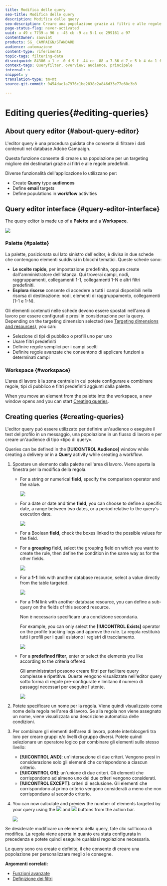```yaml
---
title: Modifica delle query
seo-title: Modifica delle query
description: Modifica delle query
seo-description: Creare una popolazione grazie ai filtri e alle regole predefiniti.
page-status-flag: never-activated
uuid: a 49 c 7739-a 96 c -45 cb -9 ac 5-1 ce 299161 a 97
contentOwner: sauviat
products: SG_ CAMPAIGN/STANDARD
audience: automazione
content-type: riferimento
topic-tags: filtering-data
discoiquuid: 84306 a 1 e -0 d 9 f -44 cc -88 a 7-36 d 7 e 5 b 4 da 1 f
context-tags: Queryfilter, overview; audience, principale
internal: n
snippet: y
translation-type: tm+mt
source-git-commit: 0454dac1a7976c1be2838c2a846d33e77e60c3b3

---
```



# Editing queries{#editing-queries}

## About query editor {#about-query-editor}

L'editor query è una procedura guidata che consente di filtrare i dati contenuti nel database Adobe Campaign.

Questa funzione consente di creare una popolazione per un targeting migliore dei destinatari grazie ai filtri e alle regole predefiniti.

Diverse funzionalità dell'applicazione lo utilizzano per:

* Create **Query** type **audiences**
* Define **email** targets
* Define populations in **workflow** activities

## Query editor interface {#query-editor-interface}

The query editor is made up of a **Palette** and a **Workspace**.

![](assets/query_editor_overview.png)

### Palette {#palette}

La palette, posizionata sul lato sinistro dell'editor, è divisa in due schede che contengono elementi suddivisi in blocchi tematici. Queste schede sono:

* **Le scelte rapide**, per impostazione predefinita, oppure create dall'amministratore dell'istanza. Qui troverai campi, nodi, raggruppamenti, collegamenti 1-1, collegamenti 1-N e altri filtri predefiniti.
* **Esplora risorse** consente di accedere a tutti i campi disponibili nella risorsa di destinazione: nodi, elementi di raggruppamento, collegamenti (1-1 e 1-N).

Gli elementi contenuti nelle schede devono essere spostati nell'area di lavoro per essere configurati e presi in considerazione per la query. Depending on the targeting dimension selected (see [Targeting dimensions and resources](../../automating/using/query.md#targeting-dimensions-and-resources)), you can:

* Selezione di tipi di pubblico o profili uno per uno
* Usare filtri predefiniti
* Definire regole semplici per i campi scelti
* Definire regole avanzate che consentono di applicare funzioni a determinati campi

### Workspace {#workspace}

L'area di lavoro è la zona centrale in cui potete configurare e combinare regole, tipi di pubblico e filtri predefiniti aggiunti dalla palette.

When you move an element from the palette into the workspace, a new window opens and you can start [Creating queries](../../automating/using/editing-queries.md#creating-queries).

## Creating queries {#creating-queries}

L'editor query può essere utilizzato per definire un'audience o eseguire il test del profilo in un messaggio, una popolazione in un flusso di lavoro e per creare un'audience di tipo «tipo di query».

Queries can be defined in the **[!UICONTROL Audience]** window while creating a delivery or in a **Query** activity while creating a workflow.

1. Spostare un elemento dalla palette nell'area di lavoro. Viene aperta la finestra per la modifica della regola.

   * For a string or numerical **field**, specify the comparison operator and the value.

      ![](assets/query_editor_audience_definition2.png)

   * For a date or date and time **field**, you can choose to define a specific date, a range between two dates, or a period relative to the query's execution date.

      ![](assets/query_editor_date_field.png)

   * For a Boolean **field**, check the boxes linked to the possible values for the field.
   * For a **grouping** field, select the grouping field on which you want to create the rule, then define the condition in the same way as for the other fields.

      ![](assets/query_editor_audience_definition4.png)

   * For a **1-1** link with another database resource, select a value directly from the table targeted.

      ![](assets/query_editor_audience_definition5.png)

   * For a **1-N** link with another database resource, you can define a sub-query on the fields of this second resource.

      Non è necessario specificare una condizione secondaria.

      For example, you can only select the **[!UICONTROL Exists]** operator on the profile tracking logs and approve the rule. La regola restituirà tutti i profili per i quali esistono i registri di tracciamento.

      ![](assets/query_editor_audience_definition6.png)

   * For a **predefined filter**, enter or select the elements you like according to the criteria offered.

      Gli amministratori possono creare filtri per facilitare query complesse e ripetitive. Queste vengono visualizzate nell'editor query sotto forma di regole pre-configurate e limitano il numero di passaggi necessari per eseguire l'utente.

      ![](assets/query-editor_filter_email-audience_filter.png)

1. Potete specificare un nome per la regola. Viene quindi visualizzato come nome della regola nell'area di lavoro. Se alla regola non viene assegnato un nome, viene visualizzata una descrizione automatica delle condizioni.
1. Per combinare gli elementi dell'area di lavoro, potete interblocgerli tra loro per creare gruppi e/o livelli di gruppo diversi. Potete quindi selezionare un operatore logico per combinare gli elementi sullo stesso livello:

   * **[!UICONTROL AND]**: un'intersezione di due criteri. Vengono presi in considerazione solo gli elementi che corrispondono a ciascun criterio.
   * **[!UICONTROL OR]**: un'unione di due criteri. Gli elementi che corrispondono ad almeno uno dei due criteri vengono considerati.
   * **[!UICONTROL EXCEPT]**: criteri di esclusione. Gli elementi che corrispondono al primo criterio vengono considerati a meno che non corrispondano al secondo criterio.

1. You can now calculate and preview the number of elements targeted by your query using the ![](assets/count.png) and ![](assets/preview.png) buttons from the action bar.

   ![](assets/query_editor_combining_rules.png)

Se desiderate modificare un elemento della query, fate clic sull'icona di modifica. La regola viene aperta in quanto era stata configurata in precedenza e potete quindi eseguire qualsiasi regolazione necessaria.

Le query sono ora create e definite, il che consente di creare una popolazione per personalizzare meglio le consegne.

**Argomenti correlati:**

* [Funzioni avanzate](../../automating/using/advanced-expression-editing.md)
* [Definizione dei filtri](../../developing/using/configuring-filter-definition.md)

